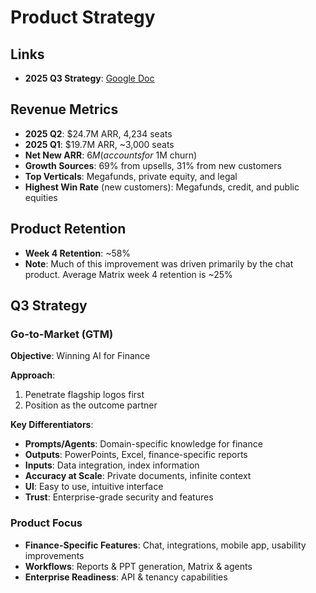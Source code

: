# Product Strategy

## Links

- **2025 Q3 Strategy**: [Google Doc](https://docs.google.com/document/d/1g94fJ0hqeLNgpRlthsegCBoWWidlepL9ekFr3ie1BJ0/edit?tab=t.0#heading=h.gbcke71g862c)

## Revenue Metrics

- **2025 Q2**: $24.7M ARR, 4,234 seats
- **2025 Q1**: $19.7M ARR, ~3,000 seats
- **Net New ARR**: $6M (accounts for ~$1M churn)
- **Growth Sources**: 69% from upsells, 31% from new customers
- **Top Verticals**: Megafunds, private equity, and legal
- **Highest Win Rate** (new customers): Megafunds, credit, and public equities

## Product Retention

- **Week 4 Retention**: ~58%
- **Note**: Much of this improvement was driven primarily by the chat product. Average Matrix week 4 retention is ~25%

## Q3 Strategy

### Go-to-Market (GTM)
**Objective**: Winning AI for Finance

**Approach**:
1. Penetrate flagship logos first
2. Position as the outcome partner

**Key Differentiators**:
- **Prompts/Agents**: Domain-specific knowledge for finance
- **Outputs**: PowerPoints, Excel, finance-specific reports
- **Inputs**: Data integration, index information
- **Accuracy at Scale**: Private documents, infinite context
- **UI**: Easy to use, intuitive interface
- **Trust**: Enterprise-grade security and features

### Product Focus
- **Finance-Specific Features**: Chat, integrations, mobile app, usability improvements
- **Workflows**: Reports & PPT generation, Matrix & agents
- **Enterprise Readiness**: API & tenancy capabilities

